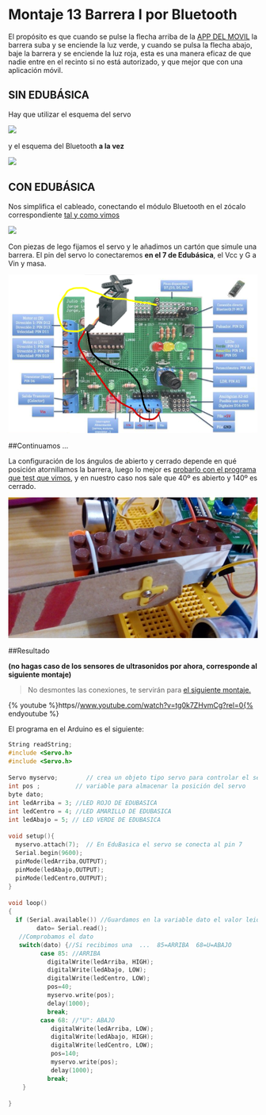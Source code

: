 
# Montaje 13 Barrera I por Bluetooth

El propósito es que cuando se pulse la flecha arriba de la [APP DEL MOVIL](/la_app.md) la barrera suba y se enciende la luz verde, y cuando se pulsa la flecha abajo, baje la barrera y se enciende la luz roja, esta es una manera eficaz de que nadie entre en el recinto si no está autorizado, y que mejor que con una aplicación móvil.

## SIN EDUBÁSICA

Hay que utilizar el esquema del servo 

![](/assets/Selección_003.png)

y el esquema del Bluetooth **a la vez**

![](http://fritzing.org/media/CACHE/images/fritzing-repo/projects/c/conexion-hc-06/images/Pantallazo-2018-02-23%2007-55-34/628c9a5c0468e73366492d1a906e81ec.png)

## CON EDUBÁSICA

Nos simplifica el cableado, conectando el módulo Bluetooth en el zócalo correspondiente [tal y como vimos](mdulo_bluetooth.html)

![](https://catedu.github.io/programa-arduino-mediante-codigo/img/m4img3.png)

Con piezas de lego fijamos el servo y le añadimos un cartón que simule una barrera. El pin del servo lo conectaremos **en el 7 de Edubásica**, el Vcc y G a Vin y masa.

![](/assets/conexion-edubasica-servo.png)

##Continuamos ...
  
 La configuración de los ángulos de abierto y cerrado depende en qué posición atornillamos la barrera, luego lo mejor es [probarlo con el programa que test que vimos](montaje_1_testea_tu_servo.html), y en nuestro caso nos sale que 40º es abierto y 140º es cerrado.

![Detalle de la unión barrera hecha con cartón y el servo, sujetado con piezas de lego y la barrera utilizando el accesorio cruz del servo y atado con un hilo de cobre](img/IMG_20171012_115027859.jpg)

##Resultado

**(no hagas caso de los sensores de ultrasonidos por ahora, corresponde al siguiente montaje)**

>No desmontes las conexiones, te servirán para [el siguiente montaje.](/montaje_13_barrera_ii_con_sensores_us.md)

{% youtube %}https//www.youtube.com/watch?v=tg0k7ZHvmCg?rel=0{% endyoutube %}

El programa en el Arduino es el siguiente:

```cpp
String readString;
#include <Servo.h> 
#include <Servo.h> 
 
Servo myservo;        // crea un objeto tipo servo para controlar el servo 
int pos ;          // variable para almacenar la posición del servo
byte dato; 
int ledArriba = 3; //LED ROJO DE EDUBASICA
int ledCentro = 4; //LED AMARILLO DE EDUBASICA
int ledAbajo = 5; // LED VERDE DE EDUBASICA

void setup(){ 
  myservo.attach(7);  // En EduBasica el servo se conecta al pin 7 
  Serial.begin(9600);
  pinMode(ledArriba,OUTPUT);
  pinMode(ledAbajo,OUTPUT);
  pinMode(ledCentro,OUTPUT);
}

void loop() 
{ 
  if (Serial.available()) //Guardamos en la variable dato el valor leido
        dato= Serial.read();
   //Comprobamos el dato
   switch(dato) {//Si recibimos una  ...  85=ARRIBA  68=U=ABAJO
         case 85: //ARRIBA
           digitalWrite(ledArriba, HIGH);
           digitalWrite(ledAbajo, LOW);
           digitalWrite(ledCentro, LOW);
           pos=40;        
           myservo.write(pos); 
           delay(1000); 
           break;
         case 68: //"U": ABAJO
            digitalWrite(ledArriba, LOW);
            digitalWrite(ledAbajo, HIGH);
            digitalWrite(ledCentro, LOW);
            pos=140;       
            myservo.write(pos); 
            delay(1000);
           break;
    }       
  
}
```

